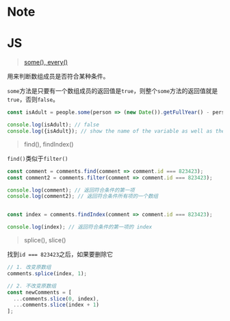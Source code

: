 Note
===

JS
===

> [some(), every()](http://javascript.ruanyifeng.com/stdlib/array.html#toc17)

用来判断数组成员是否符合某种条件。

`some`方法是只要有一个数组成员的返回值是`true`，则整个`some`方法的返回值就是`true`，否则`false`。

```js
const isAdult = people.some(person => (new Date()).getFullYear() - person.year >= 19);

console.log(isAdult); // false
console.log({isAdult}); // show the name of the variable as well as the value.
```

> find(), findIndex()

`find()`类似于`filter()`

```js
const comment = comments.find(comment => comment.id === 823423);
const comment2 = comments.filter(comment => comment.id === 823423);

console.log(comment); // 返回符合条件的第一项
console.log(comment2); // 返回符合条件所有项的一个数组


const index = comments.findIndex(comment => comment.id === 823423);

console.log(index); // 返回符合条件的第一项的 index
```

> splice(), slice()

找到`id === 823423`之后，如果要删除它

```js
// 1. 改变原数组
comments.splice(index, 1);

// 2. 不改变原数组
const newComments = [
  ...comments.slice(0, index),
  ...comments.slice(index + 1)
];

```

